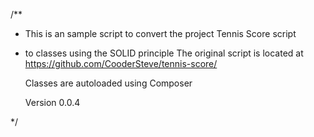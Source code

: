 /**
 * This is an sample script to convert the project Tennis Score script
 * to classes using the SOLID principle
   The original script is located at https://github.com/CooderSteve/tennis-score/
   
   Classes are autoloaded using Composer
   
   Version 0.0.4
   
 */

